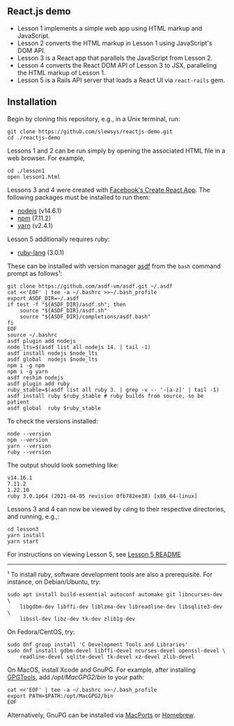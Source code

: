 ## React.js demo

- Lesson 1 implements a simple web app using HTML markup and JavaScript.
- Lesson 2 converts the HTML markup in Lesson 1 using JavaScript's DOM API.
- Lesson 3 is a React app that parallels the JavaScript from Lesson 2.
- Lesson 4 converts the React DOM API of Lesson 3 to JSX, paralleling the HTML
  markup of Lesson 1.
- Lesson 5 is a Rails API server that loads a React UI via `react-rails` gem.

## Installation

Begin by cloning this repository, e.g., in a Unix terminal, run:
```shell
git clone https://github.com/slewsys/reactjs-demo.git
cd ./reactjs-demo
```

Lessons 1 and 2 can be run simply by opening the associated HTML
file in a web browser.  For example,

```shell
cd ./lesson1
open lesson1.html
```

Lessons 3 and 4 were created with
[Facebook's Create React App](https://github.com/facebook/create-react-app).
The following packages must be installed to run them:

- [nodejs](https://nodejs.org/en/)  (v14.6.1)
- [npm](https://github.com/npm/npm) (7.11.2)
- [yarn](https://github.com/yarnpkg/yarn) (v2.4.1)

Lesson 5 additionally requires ruby:

- [ruby-lang](https://www.ruby-lang.org) (3.0.1)

These can be installed with version manager
[asdf](https://asdf-vm.com)
from the `bash` command prompt as follows¹:

```shell
git clone https://github.com/asdf-vm/asdf.git ~/.asdf
cat <<'EOF' | tee -a ~/.bashrc >>~/.bash_profile
export ASDF_DIR=~/.asdf
if test -f "${ASDF_DIR}/asdf.sh"; then
    source "${ASDF_DIR}/asdf.sh"
    source "${ASDF_DIR}/completions/asdf.bash"
fi
EOF
source ~/.bashrc
asdf plugin add nodejs
node_lts=$(asdf list all nodejs 14. | tail -1)
asdf install nodejs $node_lts
asdf global  nodejs $node_lts
npm i -g npm
npm i -g yarn
asdf reshim nodejs
asdf plugin add ruby
ruby_stable=$(asdf list all ruby 3. | grep -v -- '-[a-z]' | tail -1)
asdf install ruby $ruby_stable # ruby builds from source, so be patient
asdf global  ruby $ruby_stable
```

To check the versions installed:

```shell
node --version
npm --version
yarn --version
ruby --version
```

The output should look something like:

    v14.16.1
    7.11.2
    1.22.10
    ruby 3.0.1p64 (2021-04-05 revision 0fb782ee38) [x86_64-linux]

Lessons 3 and 4 can now be viewed by `cd`ing to their respective
directories, and running, e.g.,:

```
cd lesson3
yarn install
yarn start
```

For instructions on viewing Lesson 5, see
[Lesson 5 README](https://github.com/slewsys/reactjs-demo/tree/master/lesson5#readme)

---
¹ To install ruby, software development tools are also a prerequisite.
For instance, on Debian/Ubuntu, try:

```shell
sudo apt install build-essential autoconf automake git libncurses-dev \
    libgdbm-dev libffi-dev liblzma-dev libreadline-dev libsqlite3-dev \
    libssl-dev libz-dev tk-dev zlib1g-dev
```

On Fedora/CentOS, try:

```shell
sudo dnf group install 'C Development Tools and Libraries'
sudo dnf install gdbm-devel libffi-devel ncurses-devel openssl-devel \
    readline-devel sqlite-devel tk-devel xz-devel zlib-devel
```

On MacOS, install Xcode and GnuPG. For example, after installing
[GPGTools](https://gpgtools.org), add _/opt/MacGPG2/bin_
to your path:

```shell
cat <<'EOF' | tee -a ~/.bashrc >>~/.bash_profile
export PATH=$PATH:/opt/MacGPG2/bin
EOF
```

Alternatively, GnuPG can be installed via
[MacPorts](https://www.macports.org/) or
[Homebrew](https://brew.sh/).

